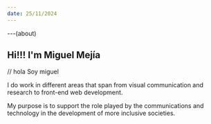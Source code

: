 ```yaml
---
date: 25/11/2024
---
```


---(about)

## Hi!!! I'm Miguel Mejía

// hola Soy miguel

I do work in different areas that span from visual communication and research to front-end web development.

My purpose is to support the role played by the communications and technology in the development of more inclusive societies.
